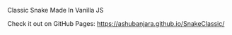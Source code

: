 Classic Snake Made In Vanilla JS

Check it out on GitHub Pages: https://ashubanjara.github.io/SnakeClassic/
